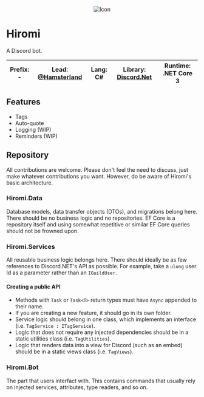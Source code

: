 ﻿<p align="center">
  <img src="https://i.imgur.com/mEaRNpV.png" alt="Icon">
</p>

# Hiromi
A Discord bot.

|**Prefix**: -|**Lead:** [@Hamsterland](https://github.com/Hamsterland)|**Lang:** C#|**Library:** [Discord.Net](https://github.com/discord-net/Discord.Net)|**Runtime**: .NET Core 3
|---|---|---|---|---|
## Features
* Tags
* Auto-quote 
* Logging (WIP)
* Reminders (WIP)

## Repository
All contributions are welcome. Please don't feel the need to discuss, just make whatever contributions you want. However, do be aware of Hiromi's basic architecture.

### Hiromi.Data
Database models, data transfer objects (DTOs), and migrations belong here. There should be no business logic and no repositories. EF Core is a repository itself and using somewhat repetitive or similar EF Core queries should not be frowned upon.

### Hiromi.Services
All reusable business logic belongs here. There should ideally be as few references to Discord.NET's API as possible. For example, take a `ulong` user Id as a parameter rather than an `IGuildUser`. 

#### Creating a public API
* Methods with `Task` or `Task<T>` return types must have `Async` appended to their name.
* If you are creating a new feature, it should go in its own folder.
* Service logic should belong in one class, which implements an interface (i.e. `TagService : ITagService`).
* Logic that does not require any injected dependencies should be in a static utilities class (i.e. `TagUtilities`).
* Logic that renders data into a view for Discord (such as an embed) should be in a static views class (i.e. `TagViews`).

### Hiromi.Bot
The part that users interfact with. This contains commands that usually rely on injected services, attributes, type readers, and so on.